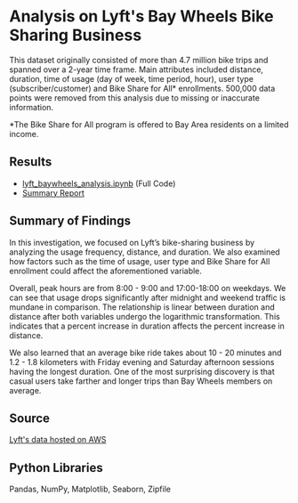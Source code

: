 # Analysis on Lyft's Bay Wheels Bike Sharing Business

This dataset originally consisted of more than 4.7 million bike trips and spanned over a 2-year time frame. Main attributes included distance, duration, time of usage (day of week, time period, hour), user type (subscriber/customer) and Bike Share for All* enrollments. 500,000 data points were removed from this analysis due to missing or inaccurate information.

*The Bike Share for All program is offered to Bay Area residents on a limited income.
## Results
+ [lyft_baywheels_analysis.ipynb](https://github.com/sclkan/Lyft-Analysis/blob/master/lyft_baywheels_analysis.ipynb) (Full Code)
+ [Summary Report](https://github.com/sclkan/Lyft-Analysis/blob/master/lyft_baywheels_explanatory_report.ipynb)

## Summary of Findings
In this investigation, we focused on Lyft’s bike-sharing business by analyzing the usage frequency, distance, and duration. We also examined how factors such as the time of usage, user type and Bike Share for All enrollment could affect the aforementioned variable. 

Overall, peak hours are from 8:00 - 9:00 and 17:00-18:00 on weekdays. We can see that usage drops significantly after midnight and weekend traffic is mundane in comparison.  The relationship is linear between duration and distance after both variables undergo the logarithmic transformation.  This indicates that a percent increase in duration affects the percent increase in distance.

We also learned that an average bike ride takes about 10 - 20 minutes and 1.2 - 1.8 kilometers with Friday evening and Saturday afternoon sessions having the longest duration.  One of the most surprising discovery is that casual users take farther and longer trips than Bay Wheels members on average.

## Source
[Lyft's data hosted on AWS](https://s3.amazonaws.com/baywheels-data/index.html)

## Python Libraries
Pandas, NumPy, Matplotlib, Seaborn, Zipfile

